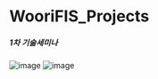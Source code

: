 # WooriFIS_Projects

##### 1차 기술세미나

![image](https://github.com/senikim/WooriFIS_Projects/assets/113660954/58bece71-1d22-4d50-a677-9b531adc25fe)
![image](https://github.com/senikim/WooriFIS_Projects/assets/113660954/0beebef5-cc44-4df9-8783-d571f4f58d88)
